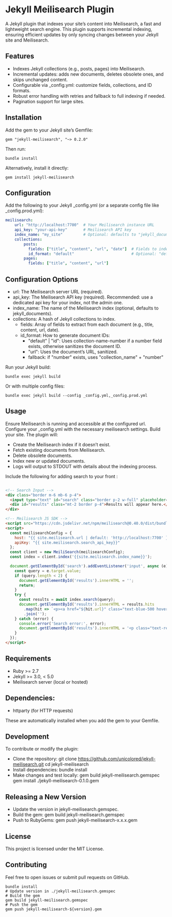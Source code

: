 # Jekyll Meilisearch Plugin
A Jekyll plugin that indexes your site’s content into Meilisearch, a fast and lightweight search engine. This plugin supports incremental indexing, ensuring efficient updates by only syncing changes between your Jekyll site and Meilisearch.

## Features
- Indexes Jekyll collections (e.g., posts, pages) into Meilisearch.
- Incremental updates: adds new documents, deletes obsolete ones, and skips unchanged content.
- Configurable via _config.yml: customize fields, collections, and ID formats.
- Robust error handling with retries and fallback to full indexing if needed.
- Pagination support for large sites.

## Installation
Add the gem to your Jekyll site’s Gemfile:

```shell
gem "jekyll-meilisearch", "~> 0.2.0"
```

Then run:

```shell
bundle install
```

Alternatively, install it directly:

```shell
gem install jekyll-meilisearch
```

## Configuration
Add the following to your Jekyll _config.yml (or a separate config file like _config.prod.yml):

```yaml
meilisearch:
    url: "http://localhost:7700"  # Your Meilisearch instance URL
    api_key: "your-api-key"       # Meilisearch API key
    index_name: "my_site"         # Optional: defaults to "jekyll_documents"
    collections:
        posts:
          fields: ["title", "content", "url", "date"]  # Fields to index
          id_format: "default"                         # Optional: "default" or "path"
        pages:
          fields: ["title", "content", "url"]
```

## Configuration Options
- url: The Meilisearch server URL (required).
- api_key: The Meilisearch API key (required). Recommended: use a dedicated api key for your index, not the admin one.
- index_name: The name of the Meilisearch index (optional, defaults to jekyll_documents).
- collections: A hash of Jekyll collections to index.
  - fields: Array of fields to extract from each document (e.g., title, content, url, date).
  - id_format: How to generate document IDs:
    - "default" | "id": Uses collection-name-number if a number field exists, otherwise sanitizes the document ID.
    - "url": Uses the document’s URL, sanitized.
    - fallback: if "number" exists, uses "collection_name" + "number"

Run your Jekyll build:

```shell
bundle exec jekyll build
```

Or with multiple config files:

```shell
bundle exec jekyll build --config _config.yml,_config.prod.yml
```

## Usage
Ensure Meilisearch is running and accessible at the configured url.
Configure your _config.yml with the necessary meilisearch settings.
Build your site. The plugin will:
- Create the Meilisearch index if it doesn’t exist.
- Fetch existing documents from Meilisearch.
- Delete obsolete documents.
- Index new or updated documents.
- Logs will output to STDOUT with details about the indexing process.

Include the following for adding search to your front :
```html

<!-- Search Input -->
<div class="border m-6 mb-6 p-4">
  <input type="text" id="search" class="border p-2 w-full" placeholder="Rechercher...">
  <div id="results" class="mt-2 border p-4">Results will appear here.</div>
</div>

<!-- Meilisearch JS SDK -->
<script src="https://cdn.jsdelivr.net/npm/meilisearch@0.40.0/dist/bundles/meilisearch.umd.js"></script>
<script>
  const meilisearchConfig = {
    host: "{{ site.meilisearch.url | default: 'http://localhost:7700' }}",
    apiKey: "{{ site.meilisearch.search_api_key}}"
  };
  const client = new MeiliSearch(meilisearchConfig);
  const index = client.index('{{site.meilisearch.index_name}}');

  document.getElementById('search').addEventListener('input', async (e) => {
    const query = e.target.value;
    if (query.length < 2) {
      document.getElementById('results').innerHTML = '';
      return;
    }
    try {
      const results = await index.search(query);
      document.getElementById('results').innerHTML = results.hits
        .map(hit => `<p><a href="${hit.url}" class="text-blue-500 hover:underline">${hit.title}</a></p>`)
        .join('');
    } catch (error) {
      console.error('Search error:', error);
      document.getElementById('results').innerHTML = '<p class="text-red-500">Search failed. Please try again.</p>';
    }
  });
</script>

```

## Requirements
- Ruby >= 2.7  
- Jekyll >= 3.0, < 5.0  
- Meilisearch server (local or hosted)

## Dependencies:
- httparty (for HTTP requests)  

These are automatically installed when you add the gem to your Gemfile.

## Development
To contribute or modify the plugin:

- Clone the repository: git clone https://github.com/unicolored/jekyll-meilisearch.git cd jekyll-meilisearch
- Install dependencies: bundle install
- Make changes and test locally: gem build jekyll-meilisearch.gemspec gem install ./jekyll-meilisearch-0.1.0.gem

## Releasing a New Version
- Update the version in jekyll-meilisearch.gemspec.
- Build the gem: gem build jekyll-meilisearch.gemspec
- Push to RubyGems: gem push jekyll-meilisearch-x.x.x.gem

## License
This project is licensed under the MIT License.

## Contributing
Feel free to open issues or submit pull requests on GitHub.

```shell
bundle install
# Update version in ./jekyll-meilisearch.gemspec
# Build the gem
gem build jekyll-meilisearch.gemspec
# Push the gem
gem push jekyll-meilisearch-${version}.gem
```